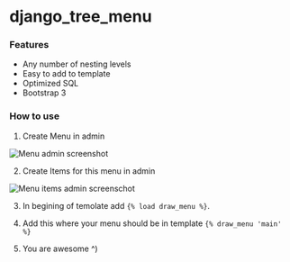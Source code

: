# django_tree_menu

### Features
* Any number of nesting levels
* Easy to add to template
* Optimized SQL
* Bootstrap 3

### How to use

1. Create Menu in admin

![Menu admin screenshot](https://i.imgur.com/zYdJhR6.png)

2. Create Items for this menu in admin

![Menu items admin screenschot](https://i.imgur.com/gRu5ZAk.png)

3. In begining of temolate add `{% load draw_menu %}`. 

4. Add this where your menu should be in template `{% draw_menu 'main' %}`

5. You are awesome ^)
